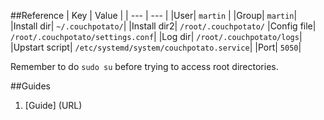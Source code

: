 ##Reference
|  Key  | Value  |
| --- | --- |
|User| `martin` |
|Group| `martin`|
|Install dir| `~/.couchpotato/`|
|Install dir2| `/root/.couchpotato/`
|Config file| `/root/.couchpotato/settings.conf`|
|Log dir| `/root/.couchpotato/logs`|
|Upstart script| `/etc/systemd/system/couchpotato.service`|
|Port| `5050`|

Remember to do `sudo su` before trying to access root directories.

##Guides
1. [Guide] (URL)